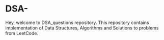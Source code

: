# DSA-
Hey, welcome to DSA_questions repository. This repository contains implementation of Data Structures, Algorithms and Solutions to problems from LeetCode.
